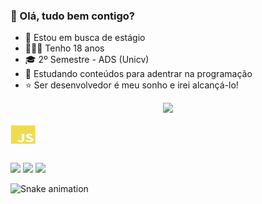 ### 👋 Olá, tudo bem contigo?

- 🔎 Estou em busca de estágio
- 🙋🏽‍♂️ Tenho 18 anos
- 🎓 2º Semestre - ADS (Unicv)
- 🌱 Estudando conteúdos para adentrar na programação
- ⭐ Ser desenvolvedor é meu sonho e irei alcançá-lo!

<div align="center">
  <a href="https://github.com/Caiofz">
  <img height="160m" src="https://github-readme-stats.vercel.app/api?username=caiofz&show_icons=true&theme=dark&include_all_commits=true&count_private=true"/>
</div>
<div style="display: inline_block"><br>
  <img align="center" alt="Rafa-Js" height="30" width="40" src="https://raw.githubusercontent.com/devicons/devicon/master/icons/javascript/javascript-plain.svg">
  </div>
  
  ##
 
<div> 
  <a href="https://instagram.com/caiofz" target="_blank"><img src="https://img.shields.io/badge/-Instagram-%23E4405F?style=for-the-badge&logo=instagram&logoColor=white" target="_blank"></a>
  <a href = "mailto:caiofranciscodsouza@gmail.com"><img src="https://img.shields.io/badge/-Gmail-%23333?style=for-the-badge&logo=gmail&logoColor=white" target="_blank"></a>
  <a href="https://www.linkedin.com/in/caio-francisco-de-souza-154982247" target="_blank"><img src="https://img.shields.io/badge/-LinkedIn-%230077B5?style=for-the-badge&logo=linkedin&logoColor=white" target="_blank"></a> 
 
  ![Snake animation](https://github.com/caiofz/rafaballerini/blob/output/github-contribution-grid-snake.svg)
 
</div>
  
